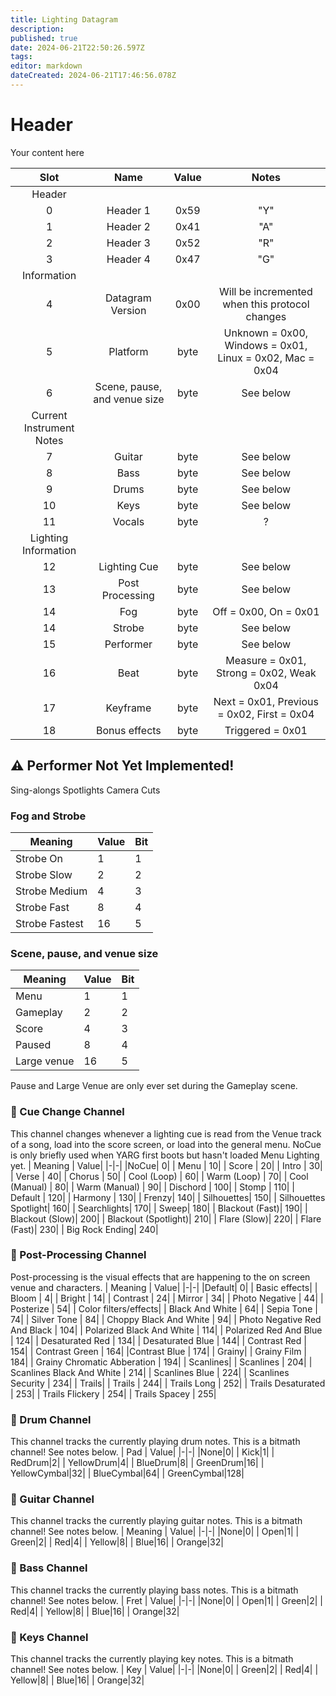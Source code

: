 ```yaml
---
title: Lighting Datagram
description: 
published: true
date: 2024-06-21T22:50:26.597Z
tags: 
editor: markdown
dateCreated: 2024-06-21T17:46:56.078Z
---
```


# Header
Your content here

|Slot|Name|Value|Notes|
|:-:|:-:|:-:|:-:|
|Header||||
|0|Header 1|0x59|"Y"|
|1|Header 2|0x41|"A"|
|2|Header 3|0x52|"R"|
|3|Header 4|0x47|"G"|
|Information||||
|4|Datagram Version|0x00|Will be incremented when this protocol changes|
|5|Platform|byte|Unknown = 0x00, Windows = 0x01, Linux = 0x02, Mac = 0x04|
|6|Scene, pause, and venue size|byte|See below|
|Current Instrument Notes||||
|7|Guitar|byte|See below|
|8|Bass|byte|See below|
|9|Drums|byte|See below|
|10|Keys|byte|See below|
|11|Vocals|byte|?|
|Lighting Information||||
|12|Lighting Cue|byte|See below|
|13|Post Processing|byte|See below|
|14|Fog|byte|Off = 0x00, On = 0x01|
|14|Strobe|byte|See below|
|15|Performer|byte|See below|
|16|Beat|byte| Measure = 0x01, Strong = 0x02, Weak 0x04|
|17|Keyframe|byte|Next = 0x01, Previous = 0x02, First = 0x04|
|18|Bonus effects|byte| Triggered = 0x01|

## ⚠️ Performer Not Yet Implemented!
Sing-alongs
Spotlights
Camera Cuts

### Fog and Strobe
|Meaning| Value| Bit|
|-|-|-|
|Strobe On|1|1|
|Strobe Slow|2|2|
|Strobe Medium|4|3|
|Strobe Fast|8|4|
|Strobe Fastest|16|5|

### Scene, pause, and venue size
|Meaning| Value| Bit|
|-|-|-|
|Menu|1|1|
|Gameplay|2|2|
|Score|4|3|
|Paused|8|4|
|Large venue|16|5|
Pause and Large Venue are only ever set during the Gameplay scene.

### 🐶 Cue Change Channel
This channel changes whenever a lighting cue is read from the Venue track of a song, load into the score screen, or load into the general menu.
NoCue is only briefly used when YARG first boots but hasn't loaded Menu Lighting yet.
| Meaning | Value|
|-|-|
|NoCue| 0|
|           Menu | 10|
|          Score | 20|
|         Intro | 30|
|        Verse | 40|
|       Chorus | 50|
|      Cool (Loop) | 60|
|     Warm (Loop) | 70|
|    Cool (Manual) | 80|
|   Warm (Manual) | 90|
|  Dischord | 100|
| Stomp | 110|
| Default | 120|
| Harmony | 130|
| Frenzy|  140|
| Silhouettes|  150|
| Silhouettes Spotlight| 160|
| Searchlights| 170|
| Sweep|  180|
| Blackout (Fast)|  190|
| Blackout (Slow)|  200|
| Blackout (Spotlight)|  210|
| Flare (Slow)|  220|
| Flare (Fast)|  230|
| Big Rock Ending|  240|

### 🐶 Post-Processing Channel
Post-processing is the visual effects that are happening to the on screen venue and characters.
| Meaning | Value|
|-|-|
|Default| 0|
|             Basic effects|
|           Bloom | 4|
|          Bright | 14|
|         Contrast | 24|
|        Mirror | 34|
|       Photo Negative | 44|
|      Posterize | 54|
|             Color filters/effects|
|           Black And White | 64|
|          Sepia Tone | 74|
|         Silver Tone | 84|
|        Choppy Black And White | 94|
|       Photo Negative Red And Black | 104|
|      Polarized Black And White | 114|
|     Polarized Red And Blue | 124|
|    Desaturated Red | 134|
|   Desaturated Blue | 144|
|  Contrast Red | 154|
| Contrast Green | 164|
|Contrast Blue | 174|
|             Grainy|
|           Grainy Film | 184|
|          Grainy Chromatic Abberation | 194|
|          Scanlines|
|        Scanlines | 204|
|       Scanlines Black And White | 214|
|      Scanlines Blue | 224|
|     Scanlines Security | 234|
|             Trails|
|           Trails | 244|
|          Trails Long | 252|
|         Trails Desaturated | 253|
|        Trails Flickery | 254|
|       Trails Spacey | 255|

### 🦮 Drum Channel
This channel tracks the currently playing drum notes. This is a bitmath channel! See notes below.
| Pad | Value|
|-|-|
|None|0|
|        Kick|1|
|        RedDrum|2|
|       YellowDrum|4|
|      BlueDrum|8|
|     GreenDrum|16|
|        YellowCymbal|32|
|       BlueCymbal|64|
|      GreenCymbal|128|

### 🦮 Guitar Channel
This channel tracks the currently playing guitar notes. This is a bitmath channel! See notes below.
| Meaning | Value|
|-|-|
|None|0|
|   Open|1|
|   Green|2|
|   Red|4|
|  Yellow|8|
| Blue|16|
| Orange|32|

### 🦮 Bass Channel
This channel tracks the currently playing bass notes. This is a bitmath channel! See notes below.
| Fret | Value|
|-|-|
|None|0|
|   Open|1|
|   Green|2|
|   Red|4|
|  Yellow|8|
| Blue|16|
| Orange|32|

### 🦮 Keys Channel
This channel tracks the currently playing key notes. This is a bitmath channel! See notes below.
| Key | Value|
|-|-|
|None|0|
|   Green|2|
|   Red|4|
|  Yellow|8|
| Blue|16|
| Orange|32|